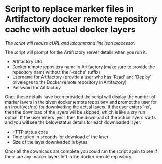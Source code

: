 Script to replace marker files in Artifactory docker remote repository cache with actual docker layers 
======================================================================================================

*The script will require cURL and jq(command line json processor)*

The script will prompt for the Artifactory server details when you run it.

- Artifactory URL
- Docker remote repository name in Artifactory (make sure to provide the repsoitory name without the '-cache' suffix)
- Username for Artifactory (provide a user who has 'Read' and 'Deploy' priveleges to the Docker remote repository in Artifactory)
- Password for Artifactory

Once these details have been provided the script will display the number of marker layers in the given docker remote repository and prompt the user for an input(yes/no) for downloading the actual layers. If the user enters 'no', then the download of the layers will be skipped, which is like a dry run option. If the user enters 'yes', then the download of the actual layers starts and you will see the below status details for each downloaded layer.

- HTTP status code
- Time taken in seconds for download of the layer
- Size of the layer downloaded in bytes

Once all the downloads are complete you could run the script again to see if there are any marker layers left in the docker remote repository.
